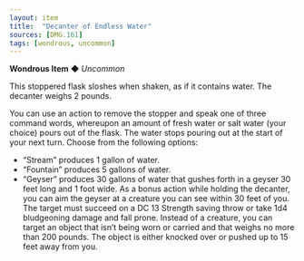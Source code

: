 ```yaml
---
layout: item
title:  "Decanter of Endless Water"
sources: [DMG.161]
tags: [wondrous, uncommon]
---
```


**Wondrous Item** ◆ *Uncommon*

This stoppered flask sloshes when shaken, as if it contains water. The decanter weighs 2 pounds.

You can use an action to remove the stopper and speak one of three command words, whereupon an amount of fresh water or salt water (your choice) pours out of the flask. The water stops pouring out at the start of your next turn. Choose from the following options:

- “Stream” produces 1 gallon of water.
- “Fountain” produces 5 gallons of water.
- “Geyser” produces 30 gallons of water that gushes forth in a geyser 30 feet long and 1 foot wide. As a bonus action while holding the decanter, you can aim the geyser at a creature you can see within 30 feet of you. The target must succeed on a DC 13 Strength saving throw or take 1d4 bludgeoning damage and fall prone. Instead of a creature, you can target an object that isn’t being worn or carried and that weighs no more than 200 pounds. The object is either knocked over or pushed up to 15 feet away from you.

